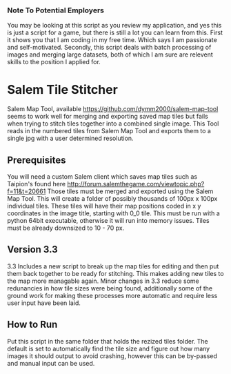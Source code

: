 ### Note To Potential Employers
You may be looking at this script as you review my application, and yes this is just a script for a game, but there is still a lot you can learn from this. First it shows you that I am coding in my free time. Which says I am passionate and self-motivated. Secondly, this script deals with batch processing of images and merging large  datasets, both of which I am sure are relevent skills to the position I applied for. 

# Salem Tile Stitcher
Salem Map Tool, available https://github.com/dymm2000/salem-map-tool seems to work well for merging and exporting saved map tiles but fails when trying to stitch tiles together into a combined single image. This Tool reads in the numbered tiles from Salem Map Tool and exports them to a single jpg with a user determined resolution. 

## Prerequisites
You will need a custom Salem client which saves map tiles such as Taipion's found here http://forum.salemthegame.com/viewtopic.php?f=11&t=20661 Those tiles must be merged and exported using the Salem Map Tool. This will create a folder of possibly thousands of 100px x 100px individual tiles. These tiles will have their map positions coded in x y coordinates in the image title, starting with 0_0 tile. This must be run with a python 64bit executable, otherwise it will run into memory issues. Tiles must be already downsized to 10 - 70 px.

## Version 3.3
3.3 Includes a new script to break up the map tiles for editing and then put them back together to be ready for stitching. This makes adding new tiles to the map more managable again. Minor changes in 3.3 reduce some redunancies in how tile sizes were being found, additionally some of the ground work for making these processes more automatic and require less user input have been laid.

## How to Run
Put this script in the same folder that holds the rezized tiles folder. The default is set to automatically find the tile size and figure out how many images it should output to avoid crashing, however this can be by-passed and manual input can be used.
